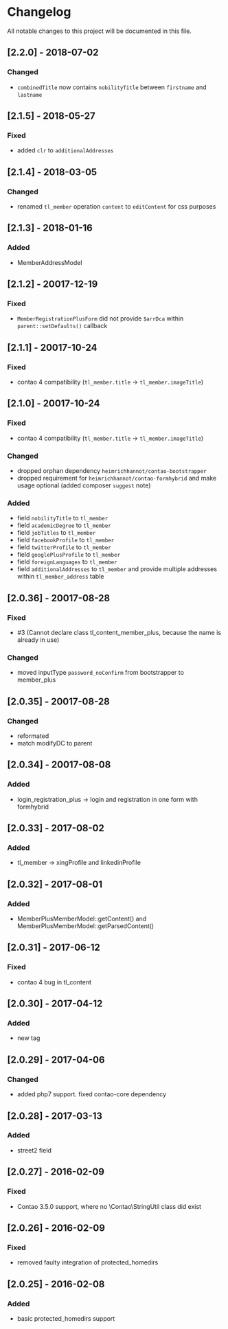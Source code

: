 # Changelog
All notable changes to this project will be documented in this file.

## [2.2.0] - 2018-07-02

### Changed
- `combinedTitle` now contains `nobilityTitle` between `firstname` and `lastname`

## [2.1.5] - 2018-05-27

### Fixed
- added `clr` to `additionalAddresses`

## [2.1.4] - 2018-03-05

### Changed
- renamed `tl_member` operation `content` to `editContent` for css purposes

## [2.1.3] - 2018-01-16

### Added
- MemberAddressModel

## [2.1.2] - 20017-12-19

### Fixed
- `MemberRegistrationPlusForm` did not provide `$arrDca` within `parent::setDefaults()` callback 

## [2.1.1] - 20017-10-24

### Fixed
- contao 4 compatibility (`tl_member.title` -> `tl_member.imageTitle`)

## [2.1.0] - 20017-10-24

### Fixed
- contao 4 compatibility (`tl_member.title` -> `tl_member.imageTitle`)

### Changed
- dropped orphan dependency `heimrichhannot/contao-bootstrapper`
- dropped requirement for `heimrichhannot/contao-formhybrid` and make usage optional (added composer `suggest` note)

### Added
- field `nobilityTitle` to `tl_member`
- field `academicDegree` to `tl_member`
- field `jobTitles` to `tl_member`
- field `facebookProfile` to `tl_member`
- field `twitterProfile` to `tl_member`
- field `googlePlusProfile` to `tl_member`
- field `foreignLanguages` to `tl_member`
- field `additionalAddresses` to `tl_member` and provide multiple addresses within `tl_member_address` table

## [2.0.36] - 20017-08-28

### Fixed

- #3 (Cannot declare class tl_content_member_plus, because the name is already in use)

### Changed

- moved inputType `password_noConfirm` from bootstrapper to member_plus

## [2.0.35] - 20017-08-28

### Changed

- reformated
- match modifyDC to parent

## [2.0.34] - 20017-08-08

### Added

- login_registration_plus -> login and registration in one form with formhybrid

## [2.0.33] - 2017-08-02

### Added

- tl_member -> xingProfile and linkedinProfile

## [2.0.32] - 2017-08-01

### Added

- MemberPlusMemberModel::getContent() and MemberPlusMemberModel::getParsedContent()

## [2.0.31] - 2017-06-12

### Fixed

- contao 4 bug in tl_content

## [2.0.30] - 2017-04-12

### Added

- new tag

## [2.0.29] - 2017-04-06

### Changed
- added php7 support. fixed contao-core dependency

## [2.0.28] - 2017-03-13

### Added
- street2 field

## [2.0.27] - 2016-02-09

### Fixed
- Contao 3.5.0 support, where no \Contao\StringUtil class did exist

## [2.0.26] - 2016-02-09

### Fixed
- removed faulty integration of protected_homedirs

## [2.0.25] - 2016-02-08

### Added
- basic protected_homedirs support
